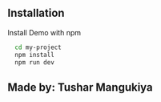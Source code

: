 ## Installation

Install Demo with npm

```bash
  cd my-project
  npm install 
  npm run dev
```

## Made by: Tushar Mangukiya

